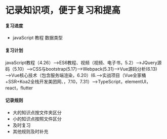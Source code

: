 # 记录知识项，便于复习和提高

#### 复习进度
* javaScript 教程  数据类型


#### 复习计划
javaScript教程（4.26）——>ES6教程、视频（视频、电子书，5.2）——>JQuery源码（5.10）——>CSS与bootstrap(5.17)——>Webpack(5.31)——>Vue源码分析(6.13)——>Vue核心技术（包含服务端渲染，6.20）(6.——>实战项目（Vue全家桶+SSR+Koa2全栈开发美团网、，7.10，7.31）——>TypeScript，elementUI，react，flutter
#### 记录规则

* 大的知识点按文件夹区分
* 小的知识点按照文件区分
* 及时复习
* 其他规则及时补充



